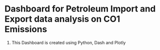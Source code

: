 # Dashboard for Petroleum Import and Export data analysis on CO1 Emissions

1) This Dashboard is created using Python, Dash and Plotly
